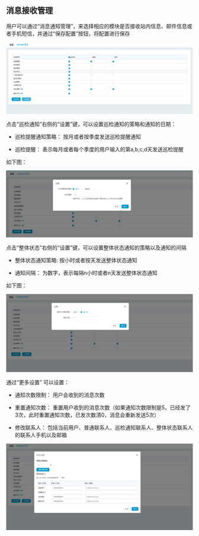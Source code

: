 ## 消息接收管理

用户可以通过“消息通知管理”，来选择相应的模块是否接收站内信息、邮件信息或者手机短信，并通过“保存配置”按钮，将配置进行保存

![](/assets/v7.0.20181114003.png)

点击“巡检通知”右侧的“设置”键，可以设置巡检通知的策略和通知的日期：

*  巡检提醒通知策略： 按月或者按季度发送巡检提醒通知

*  巡检提醒： 表示每月或者每个季度的用户输入的第a,b,c,d天发送巡检提醒

如下图：

![](/assets/v7.0.20181114004.png)

点击“整体状态”右侧的“设置”键，可以设置整体状态通知的策略以及通知的间隔

*  整体状态通知策略:  按小时或者按天发送整体状态通知

*  通知间隔： 为数字，表示每隔n小时或者n天发送整体状态通知

如下图：

![](/assets/v7.0.20181114005.png)

通过“更多设置” 可以设置：

*  通知次数限制： 用户会收到的消息次数

*  重置通知次数： 重置用户收到的消息次数（如果通知次数限制是5，已经发了3次，此时重置通知次数，已发次数清0，消息会重新发送5次）

*  修改联系人： 包括当前用户、普通联系人、巡检通知联系人、整体状态联系人的联系人手机以及邮箱

![](/assets/v7.0.20181114006.png)
